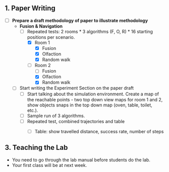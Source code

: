 ## 1. Paper Writing
* [ ] **Prepare a draft methodology of paper to illustrate methodology**
    * **Fusion & Navigation**
        * [ ] Repeated tests: 2 rooms * 3 algorithms (F, O, R) * 16 starting positions per scenario.
          * [x] Room 1
            * [x] Fusion
            * [x] Olfaction
            * [x] Random walk
          * [ ] Room 2
            * [ ] Fusion
            * [x] Olfaction
            * [x] Random walk
    * [ ] Start writing the Experiment Section on the paper draft
      * [ ] Start talking about the simulation environment. Create a map of the reachable points - two top down view maps for room 1 and 2, show objects snaps in the top down map (oven, table, toilet, etc.).
      * [ ] Sample run of 3 algorithms.
      * [ ] Repeated test, combined trajectories and table
        * [ ] Table: show travelled distance, success rate, number of steps


## 3. Teaching the Lab
* You need to go through the lab manual before students do the lab.
* Your first class will be at next week. 

